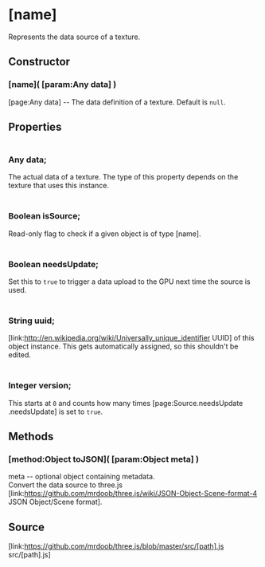 # [name]

Represents the data source of a texture.

## Constructor

### [name]( [param:Any data] )

[page:Any data] -- The data definition of a texture. Default is `null`.

## Properties

### <br/> Any data; <br/>

The actual data of a texture. The type of this property depends on the texture
that uses this instance.

### <br/> Boolean isSource; <br/>

Read-only flag to check if a given object is of type [name].

### <br/> Boolean needsUpdate; <br/>

Set this to `true` to trigger a data upload to the GPU next time the source is
used.

### <br/> String uuid; <br/>

[link:http://en.wikipedia.org/wiki/Universally_unique_identifier UUID] of this
object instance. This gets automatically assigned, so this shouldn't be
edited.

### <br/> Integer version; <br/>

This starts at `0` and counts how many times [page:Source.needsUpdate
.needsUpdate] is set to `true`.

## Methods

### [method:Object toJSON]( [param:Object meta] )

meta -- optional object containing metadata.  
Convert the data source to three.js
[link:https://github.com/mrdoob/three.js/wiki/JSON-Object-Scene-format-4 JSON
Object/Scene format].

## Source

[link:https://github.com/mrdoob/three.js/blob/master/src/[path].js
src/[path].js]

